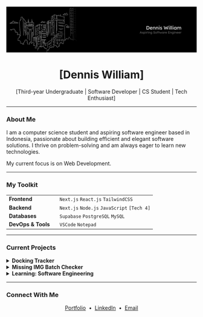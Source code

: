 ![](images/banner.png)

<div align="center">
  
# [Dennis William]

<p>[Third-year Undergraduate | Software Developer | CS Student | Tech Enthusiast]</p>

</div>

---

### About Me

<p>
  I am a computer science student and aspiring software engineer based in Indonesia, passionate about building efficient and elegant software solutions. I thrive on problem-solving and am always eager to learn new technologies.
</p>
<p>
  My current focus is on Web Development.
</p>

---

### My Toolkit

<table>
  <tr>
    <td valign="top" width="120px"><strong>Frontend</strong></td>
    <td valign="top">
      <code>Next.js</code> <code>React.js</code> <code>TailwindCSS</code>
    </td>
  </tr>
  <tr>
    <td valign="top"><strong>Backend</strong></td>
    <td valign="top">
      <code>Next.js</code> <code>Node.js</code> <code>JavaScript</code> <code>[Tech 4]</code>
    </td>
  </tr>
  <tr>
    <td valign="top"><strong>Databases</strong></td>
    <td valign="top">
      <code>Supabase</code> <code>PostgreSQL</code> <code>MySQL</code>
    </td>
  </tr>
  <tr>
    <td valign="top"><strong>DevOps & Tools</strong></td>
    <td valign="top">
      <code>VSCode</code> <code>Notepad</code>
    </td>
  </tr>
</table>

---

### Current Projects

<details>
  <summary><strong>Docking Tracker</strong></summary>
  <p>
    <br>
    A NextJS web application that tracks vessels which are currently docking. It provides a centralized, real-time dashboard for managing a fleet of vessels, tracking their operational status, and monitoring detailed docking progress. This project was built to solve the challenge of fragmented information in fleet management, replacing disconnected spreadsheets and manual updates with a single, intuitive source of truth. 
    <br><br>
    <strong>Technologies Used:</strong> <code>Next.js</code> <code>TailwindCSS</code> <code>TypeScript</code> <code>Supabase</code>
    <br>
    <a href="https://github.com/dennwill/docking-tracker">-> View Repository</a>
  </p>
</details>

<details>
  <summary><strong>Missing IMG Batch Checker</strong></summary>
  <p>
    <br>
    Missing IMGBatch Checker is a personal project designed to help identify missing image files in a DCIM folder, typically used by iOS devices. This tool ensures that all expected image files are accounted for, making it easier to detect gaps in your photo collection.
    <br><br>
    <strong>Technologies Used:</strong> <code>HTML</code> <code>CSS</code> <code>JavaScript</code>
    <br>
    <a href="https://github.com/dennwill/missing-imgbatch-checker">-> View Repository</a>
  </p>
</details>

<details>
  <summary><strong>Learning: Software Engineering</strong></summary>
  <p>
    <br>
    I am currently diving deeper into Software Engineering to ensure that I can build software in all platforms, incorporating IoT devices if needed. As of right now, I am only limited to developing web applications.
  </p>
</details>

---

### Connect With Me

<div align="center">

[Portfolio](https://portfolio-dennwills-projects.vercel.app/) &nbsp;&bull;&nbsp;
[LinkedIn](https://www.linkedin.com/in/dennis-william-a89a8015b/) &nbsp;&bull;&nbsp;
[Email](mailto:denniswilliam1419@gmail.com)

</div>
